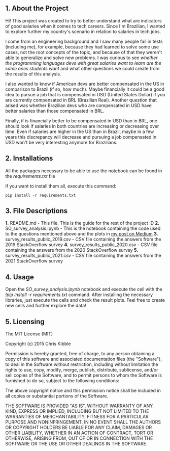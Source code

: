 ## 1. About the Project

Hi! This project was created to try to better understand what are indicators of good salaries when it comes to tech
careers. Since I'm Brazilian, I wanted to explore further my country's scenario in relation to salaries in tech jobs. 

I come from an engineering background and I saw many people fail in tests (including me), for example, because they 
had learned to solve some use cases, not the root concepts of the topic, and because of that they weren't able to 
generalize and solve new problems. I was curious to see 
*whether the programming languages devs with great salaries want to learn are the same ones students want* and what other
questions we could create from the results of this analysis.

I also wanted to know if American devs are better compensated in the US in comparison to Brazil (if so, how much). 
Maybe financially it could be a good idea to pursue a job that is compensated in USD (United States Dollar) if you are 
currently compensated in BRL (Brazilian Real). Another question that arised was whether Brazilian devs who are 
compensated in USD have better salaries than those compensated in BRL.

Finally, if is financially better to be compensated in USD than in BRL, one should look if salaries in both countries
are increasing or decreasing over time. Even if salaries are higher in the US than in Brazil, maybe in a few years this
discrepancy will decrease and pursuing a job compensated in USD won't be very interesting anymore for Brazilians.

## 2. Installations

All the packages necessary to be able to use the notebook can be found in the *requirements.txt* file

If you want to install them all, execute this command:

    pip install -r requirements.txt

## 3. File Descriptions

**1.** README.md - This file. This is the guide for the rest of the project :D
**2.** SO_survey_analysis.ipynb - This is the notebook containing the code used to the questions mentioned above 
and the plots in [my post on Medium](https://medium.com/@paulockoff/helping-brazilian-tech-professionals-to-understand-what-to-expect-in-terms-of-salary-f25e9e9ce990)
**3.** survey_results_public_2019.csv - CSV file containing the answers from the 2019 StackOverflow survey
**4.** survey_results_public_2020.csv - CSV file containing the answers from the 2020 StackOverflow survey
**5.** survey_results_public_2021.csv - CSV file containing the answers from the 2021 StackOverflow survey

## 4. Usage

Open the *SO_survey_analysis.ipynb* notebook and execute the cell with the *!pip install -r requirements.txt* command. 
After installing the necessary libraries, just execute the cells and check the result plots. Feel free to create new 
cells and further explore the data!

## 5. Licensing

The MIT License (MIT)

Copyright (c) 2015 Chris Kibble

Permission is hereby granted, free of charge, to any person obtaining a copy of this software and associated documentation files (the "Software"), to deal in the Software without restriction, including without limitation the rights to use, copy, modify, merge, publish, distribute, sublicense, and/or sell copies of the Software, and to permit persons to whom the Software is furnished to do so, subject to the following conditions:

The above copyright notice and this permission notice shall be included in all copies or substantial portions of the Software.

THE SOFTWARE IS PROVIDED "AS IS", WITHOUT WARRANTY OF ANY KIND, EXPRESS OR IMPLIED, INCLUDING BUT NOT LIMITED TO THE WARRANTIES OF MERCHANTABILITY, FITNESS FOR A PARTICULAR PURPOSE AND NONINFRINGEMENT. IN NO EVENT SHALL THE AUTHORS OR COPYRIGHT HOLDERS BE LIABLE FOR ANY CLAIM, DAMAGES OR OTHER LIABILITY, WHETHER IN AN ACTION OF CONTRACT, TORT OR OTHERWISE, ARISING FROM, OUT OF OR IN CONNECTION WITH THE SOFTWARE OR THE USE OR OTHER DEALINGS IN THE SOFTWARE.
